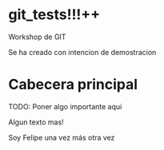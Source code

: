 git_tests!!!++
=========

Workshop de GIT

Se ha creado con intencion de demostracion

Cabecera principal
=========

TODO: Poner algo importante aqui


Algun texto mas!

Soy Felipe una vez más otra vez
